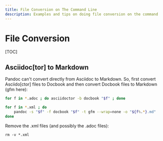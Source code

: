 ```yaml
---
title: File Conversion on The Command Line
description: Examples and tips on doing file conversion on the command line
---
```




# File Conversion

[TOC]

## Asciidoc[tor] to Markdown

Pandoc can't convert directly from Asciidoc to Markdown. So, first convert Asciido[ctor] files to Docbook and then convert Docbook files to Markdown (gfm here):

```bash
for f in *.adoc ; do asciidoctor -b docbook "$f" ; done

for f in *.xml ; do
	pandoc -s "$f" -f docbook "$f" -t gfm --wrap=none -o "${f%.*}.md"
done
```

Remove the .xml files (and possibly the .adoc files):

```shell-session
rm -v *.xml
```

